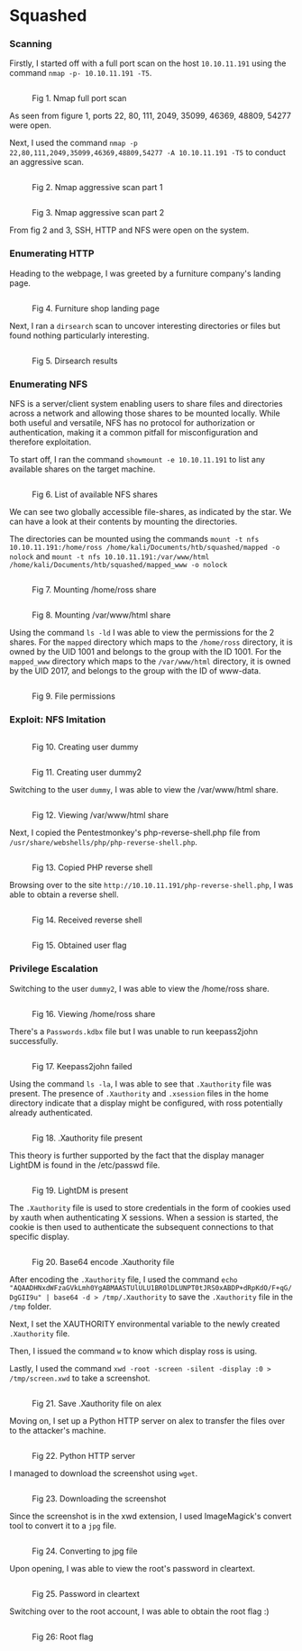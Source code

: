 # Squashed

### Scanning

Firstly, I started off with a full port scan on the host `10.10.11.191` using the command `nmap -p- 10.10.11.191 -T5`.

<figure><img src="../../.gitbook/assets/image (233).png" alt=""><figcaption><p>Fig 1. Nmap full port scan</p></figcaption></figure>

As seen from figure 1, ports 22, 80, 111, 2049, 35099, 46369, 48809, 54277 were open.

Next, I used the command `nmap -p 22,80,111,2049,35099,46369,48809,54277 -A 10.10.11.191 -T5` to conduct an aggressive scan.

<figure><img src="../../.gitbook/assets/image (221).png" alt=""><figcaption><p>Fig 2. Nmap aggressive scan part 1</p></figcaption></figure>

<figure><img src="../../.gitbook/assets/image (244).png" alt=""><figcaption><p>Fig 3. Nmap aggressive scan part 2</p></figcaption></figure>

From fig 2 and 3, SSH, HTTP and NFS were open on the system.

### Enumerating HTTP&#x20;

Heading to the webpage, I was greeted by a furniture company's landing page.&#x20;

<figure><img src="../../.gitbook/assets/image (290).png" alt=""><figcaption><p>Fig 4. Furniture shop landing page</p></figcaption></figure>

Next, I ran a `dirsearch` scan to uncover interesting directories or files but found nothing particularly interesting.

<figure><img src="../../.gitbook/assets/image (273).png" alt=""><figcaption><p>Fig 5. Dirsearch results</p></figcaption></figure>

### Enumerating NFS

NFS is a server/client system enabling users to share files and directories across a network and allowing those shares to be mounted locally. While both useful and versatile, NFS has no protocol for authorization or authentication, making it a common pitfall for misconfiguration and therefore exploitation.

To start off, I ran the command `showmount -e 10.10.11.191` to list any available shares on the target machine.

<figure><img src="../../.gitbook/assets/image (63).png" alt=""><figcaption><p>Fig 6. List of available NFS shares</p></figcaption></figure>

We can see two globally accessible file-shares, as indicated by the star. We can have a look at their contents by mounting the directories.

The directories can be mounted using the commands `mount -t nfs 10.10.11.191:/home/ross /home/kali/Documents/htb/squashed/mapped -o nolock` and `mount -t nfs 10.10.11.191:/var/www/html /home/kali/Documents/htb/squashed/mapped_www -o nolock`

<figure><img src="../../.gitbook/assets/image (294).png" alt=""><figcaption><p>Fig 7. Mounting /home/ross share</p></figcaption></figure>

<figure><img src="../../.gitbook/assets/image (254).png" alt=""><figcaption><p>Fig 8. Mounting /var/www/html share</p></figcaption></figure>

Using the command `ls -ld` I was able to view the permissions for the 2 shares. For the `mapped` directory which maps to the `/home/ross` directory, it is owned by the UID 1001 and belongs to the group with the ID 1001. For the `mapped_www` directory which maps to the `/var/www/html` directory, it is owned by the UID 2017, and belongs to the group with the ID of www-data.

<figure><img src="../../.gitbook/assets/image (13) (1) (1).png" alt=""><figcaption><p>Fig 9. File permissions</p></figcaption></figure>

### Exploit: NFS Imitation

<figure><img src="../../.gitbook/assets/image (51).png" alt=""><figcaption><p>Fig 10. Creating user dummy</p></figcaption></figure>

<figure><img src="../../.gitbook/assets/image (236).png" alt=""><figcaption><p>Fig 11. Creating user dummy2</p></figcaption></figure>

Switching to the user `dummy`, I was able to view the /var/www/html share.

<figure><img src="../../.gitbook/assets/image (225).png" alt=""><figcaption><p>Fig 12. Viewing /var/www/html share</p></figcaption></figure>

Next, I copied the Pentestmonkey's php-reverse-shell.php file from `/usr/share/webshells/php/php-reverse-shell.php`.&#x20;

<figure><img src="../../.gitbook/assets/image (298).png" alt=""><figcaption><p>Fig 13. Copied PHP reverse shell</p></figcaption></figure>

Browsing over to the site `http://10.10.11.191/php-reverse-shell.php`, I was able to obtain a reverse shell.

<figure><img src="../../.gitbook/assets/image (249).png" alt=""><figcaption><p>Fig 14. Received reverse shell</p></figcaption></figure>

<figure><img src="../../.gitbook/assets/image (23).png" alt=""><figcaption><p>Fig 15. Obtained user flag</p></figcaption></figure>

### Privilege Escalation

Switching to the user `dummy2`, I was able to view the /home/ross share.

<figure><img src="../../.gitbook/assets/image (245).png" alt=""><figcaption><p>Fig 16. Viewing /home/ross share</p></figcaption></figure>

There's a `Passwords.kdbx` file but I was unable to run keepass2john successfully.

<figure><img src="../../.gitbook/assets/image (231).png" alt=""><figcaption><p>Fig 17. Keepass2john failed</p></figcaption></figure>

Using the command `ls -la`, I was able to see that `.Xauthority` file was present. The presence of `.Xauthority` and `.xsession` files in the home directory indicate that a display might be configured, with ross potentially already authenticated.&#x20;

<figure><img src="../../.gitbook/assets/image (284).png" alt=""><figcaption><p>Fig 18. .Xauthority file present</p></figcaption></figure>

This theory is further supported by the fact that the display manager LightDM is found in the /etc/passwd file.

<figure><img src="../../.gitbook/assets/image (277).png" alt=""><figcaption><p>Fig 19. LightDM is present</p></figcaption></figure>

The `.Xauthority` file is used to store credentials in the form of cookies used by xauth when authenticating X sessions. When a session is started, the cookie is then used to authenticate the subsequent connections to that specific display.&#x20;

<figure><img src="../../.gitbook/assets/image (227).png" alt=""><figcaption><p>Fig 20. Base64 encode .Xauthority file</p></figcaption></figure>

After encoding the `.Xauthority` file, I used the command `echo "AQAADHNxdWFzaGVkLmh0YgABMAASTUlULU1BR0lDLUNPT0tJRS0xABDP+dRpKdO/F+qG/DgGII9u" | base64 -d > /tmp/.Xauthority` to save the `.Xauthority` file in the `/tmp` folder.

Next, I set the XAUTHORITY environmental variable to the newly created `.Xauthority` file.

Then, I issued the command `w` to know which display ross is using.

Lastly, I used the command `xwd -root -screen -silent -display :0 > /tmp/screen.xwd` to take a screenshot.

<figure><img src="../../.gitbook/assets/image (259).png" alt=""><figcaption><p>Fig 21. Save .Xauthority file on alex</p></figcaption></figure>

Moving on, I set up a Python HTTP server on alex to transfer the files over to the attacker's machine.

<figure><img src="../../.gitbook/assets/image (270).png" alt=""><figcaption><p>Fig 22. Python HTTP server</p></figcaption></figure>

I managed to download the screenshot using `wget`.

<figure><img src="../../.gitbook/assets/image (279).png" alt=""><figcaption><p>Fig 23. Downloading the screenshot</p></figcaption></figure>

Since the screenshot is in the xwd extension, I used ImageMagick's convert tool to convert it to a `jpg` file.

<figure><img src="../../.gitbook/assets/image (229).png" alt=""><figcaption><p>Fig 24. Converting to jpg file</p></figcaption></figure>

Upon opening, I was able to view the root's password in cleartext.

<figure><img src="../../.gitbook/assets/image (246).png" alt=""><figcaption><p>Fig 25. Password in cleartext</p></figcaption></figure>

Switching over to the root account, I was able to obtain the root flag :)

<figure><img src="../../.gitbook/assets/image (212).png" alt=""><figcaption><p>Fig 26: Root flag</p></figcaption></figure>
